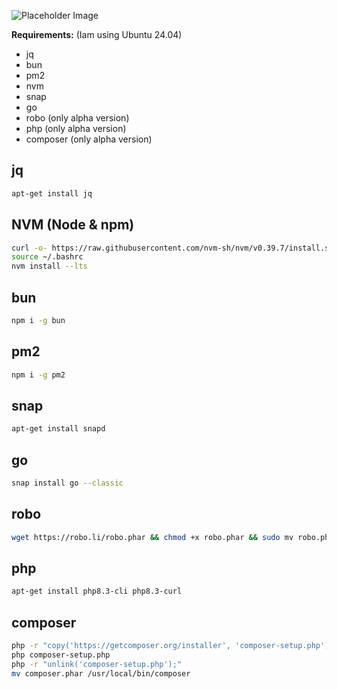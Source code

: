![Placeholder Image](https://placehold.co/1000x261/EEE/31343C?text=PocketStore.io+-+Docs)

**Requirements:** (Iam using Ubuntu 24.04)

- jq
- bun
- pm2
- nvm
- snap
- go
- robo (only alpha version)
- php (only alpha version)
- composer (only alpha version)

## jq

```bash
apt-get install jq
```

## NVM (Node & npm)

```bash
curl -o- https://raw.githubusercontent.com/nvm-sh/nvm/v0.39.7/install.sh | bash
source ~/.bashrc
nvm install --lts
```

## bun

```bash
npm i -g bun
```

## pm2

```bash
npm i -g pm2
```

## snap

```bash
apt-get install snapd
```

## go

```bash
snap install go --classic
```

## robo

```bash
wget https://robo.li/robo.phar && chmod +x robo.phar && sudo mv robo.phar /usr/bin/robo
```

## php

```bash
apt-get install php8.3-cli php8.3-curl
```

## composer

```bash
php -r "copy('https://getcomposer.org/installer', 'composer-setup.php');"
php composer-setup.php
php -r "unlink('composer-setup.php');"
mv composer.phar /usr/local/bin/composer
```
